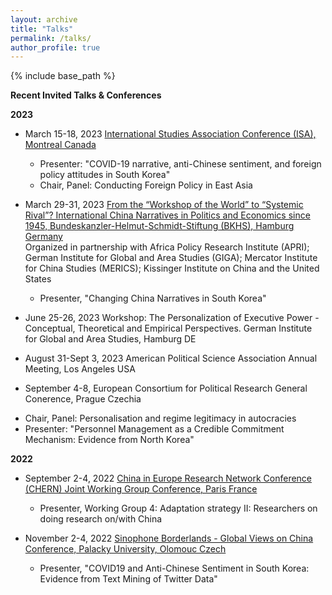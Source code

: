 ```yaml
---
layout: archive
title: "Talks"
permalink: /talks/
author_profile: true
---
```


{% include base_path %}

**Recent Invited Talks & Conferences**

**2023**

- March 15-18, 2023 [International Studies Association Conference (ISA), Montreal Canada](https://www.isanet.org/Conferences/ISA2023)     
   * Presenter: "COVID-19 narrative, anti-Chinese sentiment, and foreign policy attitudes in South Korea"
   * Chair, Panel: Conducting Foreign Policy in East Asia
   
- March 29-31, 2023 [From the “Workshop of the World” to “Systemic Rival”? International China Narratives in Politics and Economics since 1945, Bundeskanzler-Helmut-Schmidt-Stiftung (BKHS), Hamburg Germany](https://www.helmut-schmidt.de/en/)   
Organized in partnership with Africa Policy Research Institute (APRI); German Institute for Global and Area Studies (GIGA); Mercator Institute for China Studies (MERICS); Kissinger Institute on China and the United States     
   * Presenter, "Changing China Narratives in South Korea"

- June 25-26, 2023 Workshop: The Personalization of Executive Power - Conceptual, Theoretical and Empirical Perspectives. German Institute for Global and Area Studies, Hamburg DE

- August 31-Sept 3, 2023 American Political Science Association Annual Meeting, Los Angeles USA

- September 4-8, European Consortium for Political Research General Conerence, Prague Czechia       
 * Chair, Panel: Personalisation and regime legitimacy in autocracies     
 * Presenter: "Personnel Management as a Credible Commitment Mechanism: Evidence from North Korea"     

**2022**

- September 2-4, 2022 [China in Europe Research Network Conference (CHERN) Joint Working Group Conference, Paris France](https://china-in-europe.net/chern-joint-working-group-conference-in-september-2022-at-inalco-paris/)   
   * Presenter, Working Group 4: Adaptation strategy II: Researchers on doing research on/with China

- November 2-4, 2022 [Sinophone Borderlands - Global Views on China Conference, Palacky University, Olomouc Czech](https://sinofon.cz/surveys/)  
   * Presenter, "COVID19 and Anti-Chinese Sentiment in South Korea: Evidence from Text Mining of Twitter Data"
